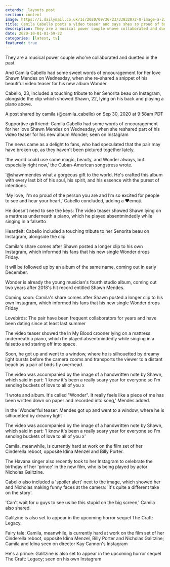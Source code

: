```yaml
---
extends: _layouts.post
section: content
image: https://i.dailymail.co.uk/1s/2020/09/30/23/33832072-0-image-a-23_1601504715474.jpg 
title: Camila Cabello posts a video teaser and says shes so proud of boyfriend Shawn Mendes new album 
description: They are a musical power couple whove collaborated and duetted in the past. Camila Cabello had some sweet words of encouragement for her love Shawn Mendes on Wednesday. 
date: 2020-10-01-01-59-22 
categories: [latest, tv] 
featured: true 
--- 
```

They are a musical power couple who've collaborated and duetted in the past.

And Camila Cabello had some sweet words of encouragement for her love Shawn Mendes on Wednesday, when she re-shared a snippet of his beautiful video teaser for his new album Wonder.

Cabello, 23, included a touching tribute to her Senorita beau on Instagram, alongside the clip which showed Shawn, 22, lying on his back and playing a piano above.

A post shared by camila (@camila_cabello) on Sep 30, 2020 at 9:58am PDT

Supportive girlfriend: Camila Cabello had some words of encouragement for her love Shawn Mendes on Wednesday, when she reshared part of his video teaser for his new album Wonder; seen on Instagram

The news came as a delight to fans, who had speculated that the pair may have broken up, as they haven't been pictured together lately.

'the world could use some magic, beauty, and Wonder always, but especially right now,' the Cuban-American songstress wrote. 

'@shawnmendes what a gorgeous gift to the world. He's crafted this album with every last bit of his soul, his spirit, and his essence with the purest of intentions.  

'My love, I'm so proud of the person you are and I’m so excited for people to see and hear your heart,' Cabello concluded, adding a ❤️emoji. 

He doesn't need to see the keys: The video teaser showed Shawn lying on a mattress underneath a piano, which he played absentmindedly while singing in a falsetto 

Heartfelt: Cabello included a touching tribute to her Senorita beau on Instagram, alongside the clip 

Camila's share comes after Shawn posted a longer clip to his own Instagram, which informed his fans that his new single Wonder drops Friday.

It will be followed up by an album of the same name, coming out in early December.

Wonder is already the young musician's fourth studio album, coming out two years after 2018's hit record entitled Shawn Mendes.

Coming soon: Camila's share comes after Shawn posted a longer clip to his own Instagram, which informed his fans that his new single Wonder drops Friday

Lovebirds: The pair have been frequent collaborators for years and have been dating since at least last summer

The video teaser showed the In My Blood crooner lying on a mattress underneath a piano, which he played absentmindedly while singing in a falsetto and staring off into space.

Soon, he got up and went to a window, where he is silhouetted by dreamy light bursts before the camera zooms and transports the viewer to a distant beach as a pair of birds fly overhead.

The video was accompanied by the image of a handwritten note by Shawn, which said in part: 'I know it's been a really scary year for everyone so I'm sending buckets of love to all of you x

'I wrote and album. It's called "Wonder". It really feels like a piece of me has been written down on paper and recorded into song,' Mendes added. 

In the 'Wonder'ful teaser: Mendes got up and went to a window, where he is silhouetted by dreamy light

The video was accompanied by the image of a handwritten note by Shawn, which said in part: 'I know it's been a really scary year for everyone so I'm sending buckets of love to all of you x'

Camila, meanwhile, is currently hard at work on the film set of her Cinderella reboot, opposite Idina Menzel and Billy Porter.

The Havana singer also recently took to her Instagram to celebrate the birthday of her 'prince' in the new film, who is being played by actor Nicholas Galitzine.

Cabello also included a 'spoiler alert' next to the image, which showed her and Nicholas making funny faces at the camera: 'it's quite a different take on the story'.

'Can't wait for u guys to see us be this stupid on the big screen,' Camila also shared.

Galitzine is also set to appear in the upcoming horror sequel The Craft: Legacy.  

Fairy tale: Camila, meanwhile, is currently hard at work on the film set of her Cinderella reboot, opposite Idina Menzel, Billy Porter and Nicholas Galitzine; Camila and Idina seen on director Kay Cannon's Instagram 

He's a prince: Galitzine is also set to appear in the upcoming horror sequel The Craft: Legacy; seen on his own Instagram

